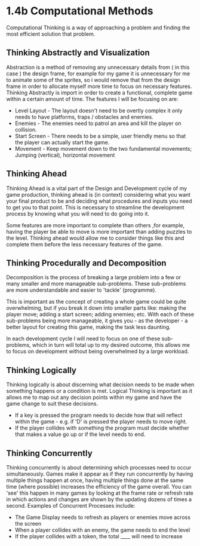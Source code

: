 # 1.4b Computational Methods

Computational Thinking is a way of approaching a problem and finding the most efficient solution that problem.

## Thinking Abstractly and Visualization

Abstraction is a method of removing any unnecessary details from ( in this case ) the design frame, for example for my game it is unnecessary for me to animate some of the sprites, so i would remove that from the design frame in order to allocate myself more time to focus on necessary features. Thinking Abstractly is import in order to create a functional, complete game within a certain amount of time. The features I will be focusing on are:

* Level Layout - The layout doesn't need to be overtly complex it only needs to have platforms, traps / obstacles and enemies.
* Enemies - The enemies need to patrol an area and kill the player on collision.
* Start Screen - There needs to be a simple, user friendly menu so that the player can actually start the game.
* Movement - Keep movement down to the two fundamental movements; Jumping (vertical), horizontal movement

## Thinking Ahead

Thinking Ahead is a vital part of the Design and Development cycle of my game production, thinking ahead is (in context) considering what you want your final product to be and deciding what procedures and inputs you need to get you to that point. This is necessary to streamline the development process by knowing what you will need to do going into it.

Some features are more important to complete than others ,for example, having the player be able to move is more important than adding puzzles to the level. Thinking ahead would allow me to consider things like this and complete them before the less necessary features of the game.

## Thinking Procedurally and Decomposition

Decomposition is the process of breaking a large problem into a few or many smaller and more manageable sub-problems. These sub-problems are more understandable and easier to 'tackle' (programme).&#x20;

This is important as the concept of creating a whole game could be quite overwhelming, but if you break it down into smaller parts like: making the player move; adding a start screen; adding enemies; etc. With each of these sub-problems being more manageable, it gives you - as the developer - a better layout for creating this game, making the task less daunting.

In each development cycle I will need to focus on one of these sub-problems, which in turn will total up to my desired outcome, this allows me to focus on development without being overwhelmed by a large workload.

## Thinking Logically

Thinking logically is about discerning what decision needs to be made when something happens or a condition is met. Logical Thinking is important as it allows me to map out any decision points within my game and have the game change to suit these decisions.

* If a key is pressed the program needs to decide how that will reflect within the game - e.g. if 'D' is pressed the player needs to move right.
* If the player collides with something the program must decide whether that makes a value go up or if the level needs to end.

## Thinking Concurrently

Thinking concurrently is about determining which processes need to occur simultaneously. Games make it appear as if they run concurrently by having multiple things happen at once, having multiple things done at the same time (where possible) increases the efficiency of the game overall. You can 'see' this happen in many games by looking at the frame rate or refresh rate in which actions and changes are shown by the updating dozens of times a second. Examples of Concurrent Processes include:

* The Game Display needs to refresh as players or enemies move across the screen
* When a player collides with an enemy, the game needs to end the level
* If the player collides with a token, the total \_\_\_\_ will need to increase

